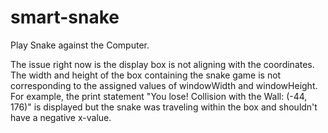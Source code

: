 # smart-snake
Play Snake against the Computer.

The issue right now is the display box is not aligning with the coordinates. The width and height of the box
containing the snake game is not corresponding to the assigned values of windowWidth and windowHeight. For example, the
print statement "You lose! Collision with the Wall: (-44, 176)" is displayed but the snake was traveling
within the box and shouldn't have a negative x-value.
